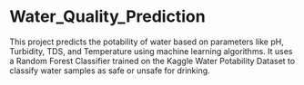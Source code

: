 # Water_Quality_Prediction
This project predicts the potability of water based on parameters like pH, Turbidity, TDS, and Temperature using machine learning algorithms. It uses a Random Forest Classifier trained on the Kaggle Water Potability Dataset to classify water samples as safe or unsafe for drinking.
